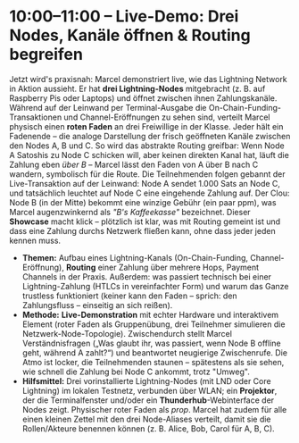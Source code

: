 # 10:00–11:00 – Live-Demo: Drei Nodes, Kanäle öffnen & Routing begreifen
Jetzt wird's praxisnah: Marcel demonstriert live, wie das Lightning Network in Aktion aussieht. Er hat **drei Lightning-Nodes** mitgebracht (z. B. auf Raspberry Pis oder Laptops) und öffnet zwischen ihnen Zahlungskanäle. Während auf der Leinwand per Terminal-Ausgabe die On-Chain-Funding-Transaktionen und Channel-Eröffnungen zu sehen sind, verteilt Marcel physisch einen **roten Faden** an drei Freiwillige in der Klasse. Jeder hält ein Fadenende – die analoge Darstellung der frisch geöffneten Kanäle zwischen den Nodes A, B und C. So wird das abstrakte Routing greifbar: Wenn Node A Satoshis zu Node C schicken will, aber keinen direkten Kanal hat, läuft die Zahlung eben *über B* – Marcel lässt den Faden von A über B nach C wandern, symbolisch für die Route. Die Teilnehmenden folgen gebannt der Live-Transaktion auf der Leinwand: Node A sendet 1.000 Sats an Node C, und tatsächlich leuchtet auf Node C eine eingehende Zahlung auf. Der Clou: Node B (in der Mitte) bekommt eine winzige Gebühr (ein paar ppm), was Marcel augenzwinkernd als *"B's Kaffeekasse"* bezeichnet. Dieser **Showcase** macht klick – plötzlich ist klar, was mit Routing gemeint ist und dass eine Zahlung durchs Netzwerk fließen kann, ohne dass jeder jeden kennen muss.

- **Themen:** Aufbau eines Lightning-Kanals (On-Chain-Funding, Channel-Eröffnung), **Routing** einer Zahlung über mehrere Hops, Payment Channels in der Praxis. Außerdem: was passiert technisch bei einer Lightning-Zahlung (HTLCs in vereinfachter Form) und warum das Ganze trustless funktioniert (keiner kann den Faden – sprich: den Zahlungsfluss – einseitig an sich reißen).
- **Methode:** **Live-Demonstration** mit echter Hardware und interaktivem Element (roter Faden als Gruppenübung, drei Teilnehmer simulieren die Netzwerk-Node-Topologie). Zwischendurch stellt Marcel Verständnisfragen („Was glaubt ihr, was passiert, wenn Node B offline geht, während A zahlt?“) und beantwortet neugierige Zwischenrufe. Die Atmo ist locker, die Teilnehmenden staunen – spätestens als sie sehen, wie schnell die Zahlung bei Node C ankommt, trotz "Umweg".
- **Hilfsmittel:** Drei vorinstallierte Lightning-Nodes (mit LND oder Core Lightning) im lokalen Testnetz, verbunden über WLAN; ein **Projektor**, der die Terminalfenster und/oder ein **Thunderhub**-Webinterface der Nodes zeigt. Physischer roter Faden als *prop*. Marcel hat zudem für alle einen kleinen Zettel mit den drei Node-Aliases verteilt, damit sie die Rollen/Akteure benennen können (z. B. Alice, Bob, Carol für A, B, C). 